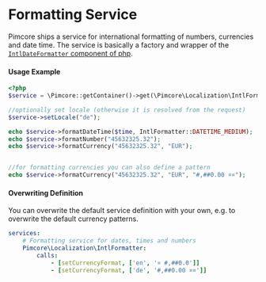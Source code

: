 # Formatting Service

Pimcore ships a service for international formatting of numbers, currencies and date time. The service is basically a 
factory and wrapper of the [`IntlDateFormatter` component of php](http://php.net/manual/de/class.intldateformatter.php).
  
#### Usage Example
 
```php 
<?php
$service = \Pimcore::getContainer()->get(\Pimcore\Localization\IntlFormatter::class);

//optionally set locale (otherwise it is resolved from the request)
$service->setLocale("de");

echo $service->formatDateTime($time, IntlFormatter::DATETIME_MEDIUM);
echo $service->formatNumber("45632325.32");
echo $service->formatCurrency("45632325.32", "EUR");


//for formatting currencies you can also define a pattern
echo $service->formatCurrency("45632325.32", "EUR", "#,##0.00 ¤¤");
```

#### Overwriting Definition

You can overwrite the default service definition with your own, e.g. to overwrite the default currency patterns. 

```yml 
services:
    # Formatting service for dates, times and numbers
    Pimcore\Localization\IntlFormatter:
        calls:
            - [setCurrencyFormat, ['en', '¤ #,##0.0']]
            - [setCurrencyFormat, ['de', '#,##0.00 ¤¤']]
```
